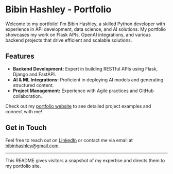 # Bibin Hashley - Portfolio

Welcome to my portfolio! I'm Bibin Hashley, a skilled Python developer with experience in API development, data science, and AI solutions. My portfolio showcases my work on Flask APIs, OpenAI integrations, and various backend projects that drive efficient and scalable solutions.

## Features
- **Backend Development:** Expert in building RESTful APIs using Flask, Django and FastAPI.
- **AI & ML Integrations:** Proficient in deploying AI models and generating structured content.
- **Project Management:** Experience with Agile practices and GitHub collaboration.

Check out my [portfolio website](https://bibinhashley.github.io/) to see detailed project examples and connect with me!

## Get in Touch
Feel free to reach out on [LinkedIn](https://linkedin.com/in/bibinhashley) or contact me via email at bibinhashley@gmail.com.

---

This README gives visitors a snapshot of my expertise and directs them to my portfolio site.
